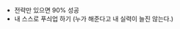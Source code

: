 - 전략만 있으면 90% 성공 
- 내 스스로 푸싀업 하기 (누가 해준다고 내 실력이 늘진 않는다.)
<!--stackedit_data:
eyJoaXN0b3J5IjpbMjIzNzg3MDRdfQ==
-->